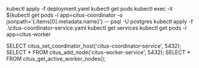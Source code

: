 kubectl apply -f deployment.yaml
kubectl get pods
kubectl exec -it $(kubectl get pods -l app=citus-coordinator -o jsonpath='{.items[0].metadata.name}') -- psql -U postgres
kubectl apply -f .\citus-coordinator-service.yaml
kubectl get services
kubectl get pods -l app=citus-worker

SELECT citus_set_coordinator_host('citus-coordinator-service', 5432);
SELECT * FROM citus_add_node('citus-worker-service', 5432);
SELECT * FROM citus_get_active_worker_nodes();
